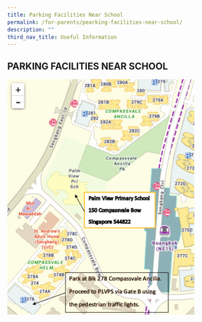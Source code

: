 ```yaml
---
title: Parking Facilities Near School
permalink: /for-parents/pearking-facilities-near-school/
description: ""
third_nav_title: Useful Information
---
```

## PARKING FACILITIES NEAR SCHOOL

<img src="/images/Map.png" style="width:85%">